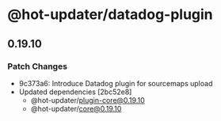 # @hot-updater/datadog-plugin

## 0.19.10

### Patch Changes

- 9c373a6: Introduce Datadog plugin for sourcemaps upload
- Updated dependencies [2bc52e8]
  - @hot-updater/plugin-core@0.19.10
  - @hot-updater/core@0.19.10
